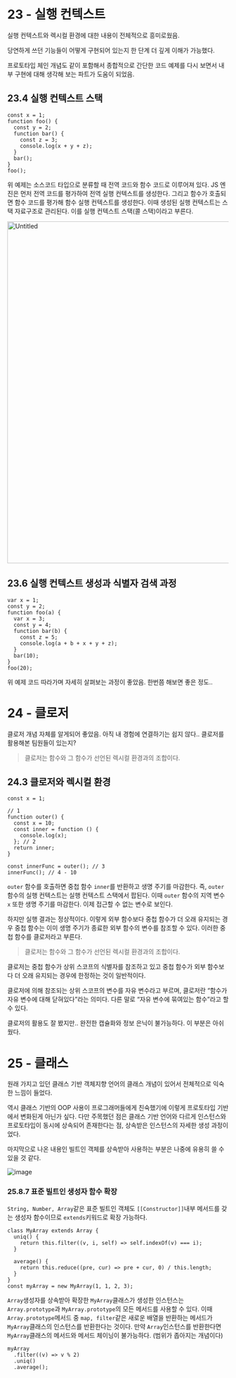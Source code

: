 # 23 - 실행 컨텍스트

실행 컨텍스트와 렉시컬 환경에 대한 내용이 전체적으로 흥미로웠음.

당연하게 쓰던 기능들이 어떻게 구현되어 있는지 한 단계 더 깊게 이해가 가능했다.

프로토타입 체인 개념도 같이 포함해서 종합적으로 간단한 코드 예제를 다시 보면서 내부 구현에 대해 생각해 보는 파트가 도움이 되었음.

## 23.4 실행 컨텍스트 스택

```tsx
const x = 1;
function foo() {
  const y = 2;
  function bar() {
    const z = 3;
    console.log(x + y + z);
  }
  bar();
}
foo();
```

위 예제는 소스코드 타입으로 분류할 때 전역 코드와 함수 코드로 이루어져 있다. JS 엔진은 먼저 전역 코드를 평가하여 전역 실행 컨텍스트를 생성한다. 그리고 함수가 호출되면 함수 코드를 평가해 함수 실행 컨텍스트를 생성한다. 이때 생성된 실행 컨텍스트는 스택 자료구조로 관리된다. 이를 실행 컨텍스트 스택(콜 스택)이라고 부른다.

<img width="776" alt="Untitled" src="https://github.com/user-attachments/assets/1e19bd8d-9e64-45ef-b18c-202853837fc5">

## 23.6 실행 컨텍스트 생성과 식별자 검색 과정

```tsx
var x = 1;
const y = 2;
function foo(a) {
  var x = 3;
  const y = 4;
  function bar(b) {
    const z = 5;
    console.log(a + b + x + y + z);
  }
  bar(10);
}
foo(20);
```

위 예제 코드 따라가며 자세히 살펴보는 과정이 좋았음. 한번쯤 해보면 좋은 정도..

# 24 - 클로저

클로저 개념 자체를 알게되어 좋았음. 아직 내 경험에 연결하기는 쉽지 않다.. 클로저를 활용해본 팀원들이 있는지?

> 클로저는 함수와 그 함수가 선언된 렉시컬 환경과의 조합이다.

## 24.3 클로저와 렉시컬 환경

```tsx
const x = 1;

// 1
function outer() {
  const x = 10;
  const inner = function () {
    console.log(x);
  }; // 2
  return inner;
}

const innerFunc = outer(); // 3
innerFunc(); // 4 - 10
```

`outer` 함수를 호출하면 중첩 함수 `inner`를 반환하고 생명 주기를 마감한다. 즉, `outer` 함수의 실행 컨텍스트는 실행 컨텍스트 스택에서 팝된다. 이때 `outer` 함수의 지역 변수 `x` 또한 생명 주기를 마감한다. 이제 접근할 수 없는 변수로 보인다.

하지만 실행 결과는 정상적이다. 이렇게 외부 함수보다 중첩 함수가 더 오래 유지되는 경우 중첩 함수는 이미 생명 주기가 종료한 외부 함수의 변수를 참조할 수 있다. 이러한 중첩 함수를 클로저라고 부른다.

> 클로저는 함수와 그 함수가 선언된 렉시컬 환경과의 조합이다.

클로저는 중첩 함수가 상위 스코프의 식별자를 참조하고 있고 중첩 함수가 외부 함수보다 더 오래 유지되는 경우에 한정하는 것이 일반적이다.

클로저에 의해 참조되는 상위 스코프의 변수를 자유 변수라고 부르며, 클로저란 “함수가 자유 변수에 대해 닫혀있다”라는 의미다. 다른 말로 “자유 변수에 묶여있는 함수”라고 할 수 있다.

클로저의 활용도 잘 봤지만.. 완전한 캡슐화와 정보 은닉이 불가능하다. 이 부분은 아쉬웠다.

# 25 - 클래스

원래 가지고 있던 클래스 기반 객체지향 언어의 클래스 개념이 있어서 전체적으로 익숙한 느낌이 들었다.

역시 클래스 기반의 OOP 사용이 프로그래머들에게 친숙했기에 이렇게 프로토타입 기반에서 변화된게 아닌가 싶다. 다만 주목했던 점은 클래스 기반 언어와 다르게 인스턴스와 프로토타입이 동시에 상속되어 존재한다는 점, 상속받은 인스턴스의 자세한 생성 과정이었다.

마지막으로 나온 내용인 빌트인 객체를 상속받아 사용하는 부분은 나중에 유용히 쓸 수 있을 것 같다.

![image](https://github.com/user-attachments/assets/2039ffa6-e47b-484e-a010-0cbd17dd3fa1)

### 25.8.7 표준 빌트인 생성자 함수 확장

`String, Number, Array`같은 표준 빌트인 객체도 `[[Constructor]]`내부 메서드를 갖는 생성자 함수이므로 `extends`키워드로 확장 가능하다.

```tsx
class MyArray extends Array {
  uniq() {
    return this.filter((v, i, self) => self.indexOf(v) === i);
  }

  average() {
    return this.reduce((pre, cur) => pre + cur, 0) / this.length;
  }
}
const myArray = new MyArray(1, 1, 2, 3);
```

`Array`생성자를 상속받아 확장한 `MyArray`클래스가 생성한 인스턴스는 `Array.prototype`과 `MyArray.prototype`의 모든 메서드를 사용할 수 있다. 이때 `Array.prototype`메서드 중 `map, filter`같은 새로운 배열을 반환하는 메서드가 `MyArray`클래스의 인스턴스를 반환한다는 것이다. 만약 `Array`인스턴스를 반환한다면 `MyArray`클래스의 메서드와 메서드 체이닝이 불가능하다. (범위가 좁아지는 개념이다)

```tsx
myArray
  .filter((v) => v % 2)
  .uniq()
  .average();
```
